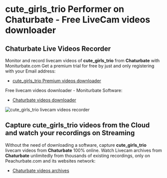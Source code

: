 # cute_girls_trio Performer on Chaturbate - Free LiveCam videos downloader

## Chaturbate Live Videos Recorder

Monitor and record livecam videos of **cute_girls_trio** from **Chaturbate** with Moniturbate.com
Get a premium trial for free by just and only registering with your Email address:
* [cute_girls_trio Premium videos downloader](https://moniturbate.com/request-demo-licence-key.html)

Free livecam videos downloader - Moniturbate Software:
* [Chaturbate videos downloader](https://moniturbate.com/moniturbate-download-software.html)

![cute_girls_trio livecam videos recorder](https://peachurnet.com/templates/moniturbate-software.png)


## Capture cute_girls_trio videos from the Cloud and watch your recordings on Streaming

Without the need of downloading a software, capture **cute_girls_trio** livecam videos from **Chaturbate** 100% online.
Watch Livecam archives from **Chaturbate** unlimitedly from thousands of existing recordings, only on Peachurbate.com and its websites network:
* [Chaturbate videos archives](https://peachurnet.com/)